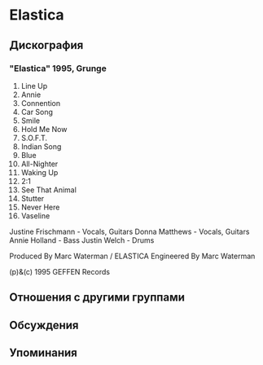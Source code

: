 # Elastica



## Дискография

### "Elastica" 1995, Grunge

1. Line Up
2. Annie
3. Connention
4. Car Song
5. Smile
6. Hold Me Now
7. S.O.F.T.
8. Indian Song
9. Blue
10. All-Nighter
11. Waking Up
12. 2:1
13. See That Animal
14. Stutter
15. Never Here
16. Vaseline

 Justine Frischmann - Vocals, Guitars
 Donna Matthews - Vocals, Guitars
 Annie Holland - Bass
 Justin Welch - Drums

Produced By Marc Waterman / ELASTICA
Engineered By Marc Waterman

(p)&(c) 1995 GEFFEN Records


## Отношения с другими группами


## Обсуждения


## Упоминания


